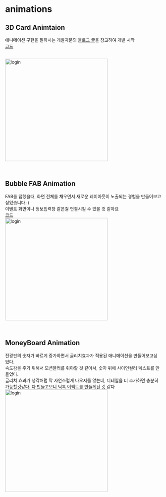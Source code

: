 # animations
## 3D Card Animtaion
애니메이션 구현을 잘하시는 개발자분의 [블로그 글](https://velog.io/@locked/Flutter-%EC%82%BC%EC%84%B1%ED%8E%98%EC%9D%B4%EC%9D%98-Card-Interaction-%EA%B5%AC%ED%98%84)을 참고하여 개발 시작<br>
[코드](https://github.com/KoreanTuna/Flutter-Animations/blob/main/lib/animations/card_3d.dart)<br><br>

<img width="330" alt="login" src="https://github.com/user-attachments/assets/47b409b4-893d-4dbe-a922-595f4d4162e1" /><br>


<br>

## Bubble FAB Animation
FAB를 탭했을때, 화면 전체를 채우면서 새로운 레이아웃이 노출되는 경험을 만들어보고 싶었습니다 :)<br>
이벤트 화면이나 정보입력창 같은걸 연결시킬 수 있을 것 같아요<br>
[코드](https://github.com/KoreanTuna/Flutter-Animations/blob/main/lib/animations/bubble_fab.dart)<br>
<img width="330" alt="login" src="https://github.com/user-attachments/assets/e1d67934-53a1-412b-90a8-a7b089ee75cd" /><br>


<br>

## MoneyBoard Animation
전광판의 숫자가 빠르게 증가하면서 글리치효과가 적용된 애니메이션을 만들어보고싶었다.<br>
속도감을 주기 위해서 모션블러를 줘야할 것 같아서, 숫자 뒤에 사이언컬러 텍스트를 만들었다.<br>
글리치 효과가 생각처럼 막 자연스럽게 나오지를 않는데, 디테일을 더 추가하면 충분히 가능할것같다. 다 만들고보니 틱톡 이펙트를 만들게된 것 같다<br>
<img width="330" alt="login" src="https://github.com/user-attachments/assets/fedee170-aabe-4aee-a227-cf1b9a45b928" /><br>
